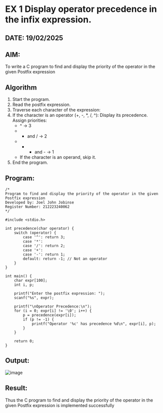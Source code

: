 # EX 1 Display operator precedence in the infix expression.
## DATE: 19/02/2025
## AIM:
To write a C program to find and display the priority of the operator in the given Postfix expression

## Algorithm
1. Start the program.
2. Read the postfix expression.
3. Traverse each character of the expression:
4. If the character is an operator (+, -, *, /, ^):
   Display its precedence.
   Assign priorities:
   - ^ → 3
   - * and / → 2
   - * + and - → 1
   - If the character is an operand, skip it.
5. End the program.

## Program:
```
/*
Program to find and display the priority of the operator in the given Postfix expression
Developed by: Joel John Jobinse
Register Number: 212223240062
*/

#include <stdio.h>

int precedence(char operator) {
    switch (operator) {
        case '^': return 3;
        case '*':
        case '/': return 2;
        case '+':
        case '-': return 1;
        default: return -1; // Not an operator
    }
}

int main() {
    char expr[100];
    int i, p;
    
    printf("Enter the postfix expression: ");
    scanf("%s", expr);
    
    printf("\nOperator Precedence:\n");
    for (i = 0; expr[i] != '\0'; i++) {
        p = precedence(expr[i]);
        if (p != -1) {
            printf("Operator '%c' has precedence %d\n", expr[i], p);
        }
    }
    
    return 0;
}
```

## Output:
![image](https://github.com/user-attachments/assets/928b4f46-4ad5-497e-819c-80c51705a80b)


## Result:
Thus the C program to find and display the priority of the operator in the given Postfix expression is implemented successfully
